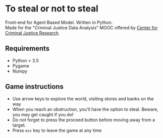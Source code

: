 # To steal or not to steal

Front-end for Agent Based Model. Written in Python.\
Made for the "Criminal Justice Data Analysis" MOOC offered by [Center for Criminal Justice Research](https://ccjr.cse.iitk.ac.in/index.php).

## Requirements
- Python > 3.5
- Pygame
- Numpy

## Game instructions
- Use arrow keys to explore the world, visiting stores and banks on the way
- When you reach an obstruction, you'll have the option to steal. Beware, you may get caught if you do!
- Do not forget to press the proceed button before moving away from a target.
- Press `esc` key to leave the game at any time
